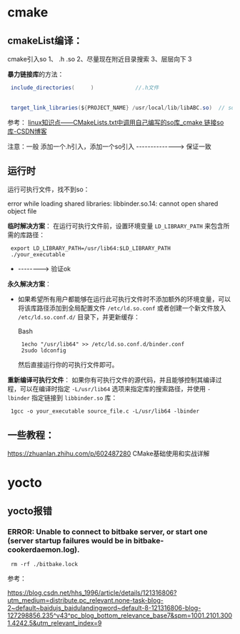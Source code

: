 # cmake

## cmakeList编译：

cmake引入so 1、 .h  .so  2、尽量现在附近目录搜索 3、层层向下  3

**暴力链接库**的方法：

```java
 include_directories(     )             //.h文件
 
 
 target_link_libraries(${PROJECT_NAME} /usr/local/lib/libABC.so)  // so文件
```

参考：  [linux知识点——CMakeLists.txt中调用自己编写的so库_cmake 链接so库-CSDN博客](https://blog.csdn.net/qq_46515446/article/details/121498619)



注意：一般 添加一个.h引入，添加一个so引入 --------------> 保证一致





## 运行时

运行可执行文件，找不到so：

error while loading shared libraries: libbinder.so.14: cannot open shared object file

**临时解决方案**： 在运行可执行文件前，设置环境变量 `LD_LIBRARY_PATH` 来包含所需的库路径：

```
 export LD_LIBRARY_PATH=/usr/lib64:$LD_LIBRARY_PATH
 ./your_executable
```

- --------> 验证ok

**永久解决方案**：

- 如果希望所有用户都能够在运行此可执行文件时不添加额外的环境变量，可以将该库路径添加到全局配置文件 `/etc/ld.so.conf` 或者创建一个新文件放入 `/etc/ld.so.conf.d/` 目录下，并更新缓存：

  Bash

  ```
   1echo "/usr/lib64" >> /etc/ld.so.conf.d/binder.conf
   2sudo ldconfig
  ```

  然后直接运行你的可执行文件即可。

**重新编译可执行文件**： 如果你有可执行文件的源代码，并且能够控制其编译过程，可以在编译时指定 `-L/usr/lib64` 选项来指定库的搜索路径，并使用 `-lbinder` 指定链接到 `libbinder.so` 库：

```
 1gcc -o your_executable source_file.c -L/usr/lib64 -lbinder
```







## 一些教程：

https://zhuanlan.zhihu.com/p/602487280   CMake基础使用和实战详解





# yocto



## yocto报错

### ERROR: Unable to connect to bitbake server, or start one (server startup failures would be in bitbake-cookerdaemon.log).

```
 rm -rf ./bitbake.lock
```

参考：

https://blog.csdn.net/hhs_1996/article/details/121316806?utm_medium=distribute.pc_relevant.none-task-blog-2~default~baidujs_baidulandingword~default-8-121316806-blog-127298856.235^v43^pc_blog_bottom_relevance_base7&spm=1001.2101.3001.4242.5&utm_relevant_index=9